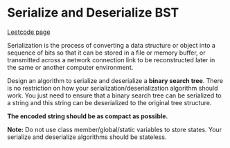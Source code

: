 # Serialize and Deserialize BST
[Leetcode page](https://leetcode.com/problems/serialize-and-deserialize-bst/description)

Serialization is the process of converting a data structure or object into a
sequence of bits so that it can be stored in a file or memory buffer, or
transmitted across a network connection link to be reconstructed later in the
same or another computer environment.

Design an algorithm to serialize and deserialize a **binary search tree**.
There is no restriction on how your serialization/deserialization algorithm
should work. You just need to ensure that a binary search tree can be
serialized to a string and this string can be deserialized to the original
tree structure.

**The encoded string should be as compact as possible.**

**Note:** Do not use class member/global/static variables to store states.
Your serialize and deserialize algorithms should be stateless.

